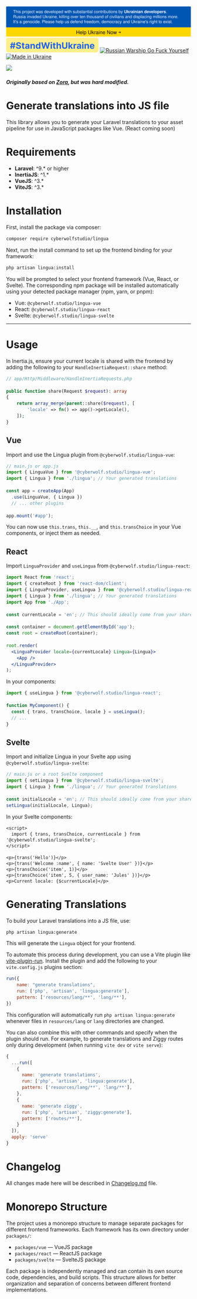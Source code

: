 [![Stand With Ukraine](https://raw.githubusercontent.com/vshymanskyy/StandWithUkraine/main/banner-direct.svg)](https://stand-with-ukraine.pp.ua)
[![Stand With Ukraine](https://raw.githubusercontent.com/vshymanskyy/StandWithUkraine/main/badges/StandWithUkraine.svg)](https://stand-with-ukraine.pp.ua)
[![Russian Warship Go Fuck Yourself](https://raw.githubusercontent.com/vshymanskyy/StandWithUkraine/main/badges/RussianWarship.svg)](https://stand-with-ukraine.pp.ua)
[![Made in Ukraine](https://img.shields.io/badge/made_in-ukraine-ffd700.svg?labelColor=0057b7)](https://stand-with-ukraine.pp.ua)

![](./assets/logo.png)

##### Originally based on [Zora](https://github.com/jetstreamlabs/zora), but was hard modified.

# Generate translations into JS file

This library allows you to generate your Laravel translations to your asset pipeline for use in JavaScript packages like
Vue. (React coming soon)

# Requirements

* **Laravel**: ^9.* or higher
* **InertiaJS**: ^1.*
* **VueJS**: ^3.*
* **ViteJS**: ^3.*

# Installation

First, install the package via composer:

```bash
composer require cyberwolfstudio/lingua
```

Next, run the install command to set up the frontend binding for your framework:

```bash
php artisan lingua:install
```

You will be prompted to select your frontend framework (Vue, React, or Svelte). The corresponding npm package will be installed automatically using your detected package manager (npm, yarn, or pnpm):
- Vue: `@cyberwolf.studio/lingua-vue`
- React: `@cyberwolf.studio/lingua-react`
- Svelte: `@cyberwolf.studio/lingua-svelte`

---

# Usage

In Inertia.js, ensure your current locale is shared with the frontend by adding the following to your `HandleInertiaRequest::share` method:

```php
// app/Http/Middleware/HandleInertiaRequests.php

public function share(Request $request): array
{
    return array_merge(parent::share($request), [
        'locale' => fn() => app()->getLocale(),
    ]);
}
```

## Vue

Import and use the Lingua plugin from `@cyberwolf.studio/lingua-vue`:

```js
// main.js or app.js
import { LinguaVue } from '@cyberwolf.studio/lingua-vue';
import { Lingua } from './lingua'; // Your generated translations

const app = createApp(App)
  .use(LinguaVue, { Lingua })
  // ... other plugins

app.mount('#app');
```

You can now use `this.trans`, `this.__`, and `this.transChoice` in your Vue components, or inject them as needed.

## React

Import `LinguaProvider` and `useLingua` from `@cyberwolf.studio/lingua-react`:

```jsx
import React from 'react';
import { createRoot } from 'react-dom/client';
import { LinguaProvider, useLingua } from '@cyberwolf.studio/lingua-react';
import { Lingua } from './lingua'; // Your generated translations
import App from './App';

const currentLocale = 'en'; // This should ideally come from your shared Inertia data

const container = document.getElementById('app');
const root = createRoot(container);

root.render(
  <LinguaProvider locale={currentLocale} Lingua={Lingua}>
    <App />
  </LinguaProvider>
);
```

In your components:

```jsx
import { useLingua } from '@cyberwolf.studio/lingua-react';

function MyComponent() {
  const { trans, transChoice, locale } = useLingua();
  // ...
}
```

## Svelte

Import and initialize Lingua in your Svelte app using `@cyberwolf.studio/lingua-svelte`:

```js
// main.js or a root Svelte component
import { setLingua } from '@cyberwolf.studio/lingua-svelte';
import { Lingua } from './lingua'; // Your generated translations

const initialLocale = 'en'; // This should ideally come from your shared Inertia data
setLingua(initialLocale, Lingua);
```

In your Svelte components:

```svelte
<script>
  import { trans, transChoice, currentLocale } from '@cyberwolf.studio/lingua-svelte';
</script>

<p>{trans('Hello')}</p>
<p>{trans('Welcome :name', { name: 'Svelte User' })}</p>
<p>{transChoice('item', 1)}</p>
<p>{transChoice('item', 5, { user_name: 'Jules' })}</p>
<p>Current locale: {$currentLocale}</p>
```

# Generating Translations

To build your Laravel translations into a JS file, use:

```bash
php artisan lingua:generate
```

This will generate the `Lingua` object for your frontend.

To automate this process during development, you can use a Vite plugin like [vite-plugin-run](https://github.com/innocenzi/vite-plugin-run). Install the plugin and add the following to your `vite.config.js` plugins section:

```js
run({
    name: "generate translations",
    run: ['php', 'artisan', 'lingua:generate'],
    pattern: ['resources/lang/**', 'lang/**'],
})
```

This configuration will automatically run `php artisan lingua:generate` whenever files in `resources/lang` or `lang` directories are changed.

You can also combine this with other commands and specify when the plugin should run. For example, to generate translations and Ziggy routes only during development (when running `vite dev` or `vite serve`):

```js
{
  ...run([
    {
      name: 'generate translations',
      run: ['php', 'artisan', 'lingua:generate'],
      pattern: ['resources/lang/**', 'lang/**'],
    },
    {
      name: 'generate ziggy',
      run: ['php', 'artisan', 'ziggy:generate'],
      pattern: ['routes/**'],
    }
  ]),
  apply: 'serve'
}
```

# Changelog

All changes made here will be described in [Changelog.md](./CHANGELOG.md) file.

# Monorepo Structure

The project uses a monorepo structure to manage separate packages for different frontend frameworks. Each framework has its own directory under `packages/`:

- `packages/vue` — VueJS package
- `packages/react` — ReactJS package
- `packages/svelte` — SvelteJS package

Each package is independently managed and can contain its own source code, dependencies, and build scripts. This structure allows for better organization and separation of concerns between different frontend implementations.
